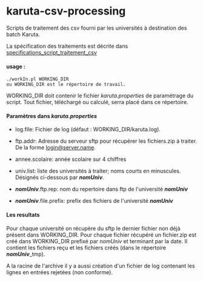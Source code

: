 # karuta-csv-processing
Scripts de traitement des csv fourni par les universités à destination des batch Karuta.

La spécification des traitements est décrite dans [specifications_script_traitement_csv](specifications_script_traitement_csv.md)

#### usage :

	./workIn.pl WORKING_DIR
	ou WORKING_DIR est le répertoire de travail.

WORKING_DIR doit contenir le fichier *karuta.properties* de paramétrage du script.
Tout fichier, téléchargé ou calculé, serra placé dans ce répertoire.

#### Paramètres dans *karuta.properties*

- log.file: Fichier de log (défaut : WORKING_DIR/karuta.log).

- ftp.addr: Adresse du serveur sftp pour récupérer les fichiers.zip à traiter.
De la forme login@server.name.

- annee.scolaire: année scolaire sur 4 chiffres

- univ.list: liste des universités à traiter; noms courts en minuscules. Désignés ci-dessous par *__nomUniv__*.

- *__nomUniv__*.ftp.rep: nom du repertoire dans ftp de l'université *__nomUniv__*

- *__nomUniv__*.file.prefix: prefix des fichiers de l'université *__nomUniv__*

#### Les resultats
Pour chaque université on récupère du sftp le dernier fichier non déjà présent dans WORKING_DIR.
Pour chaque fichier récupéré un fichier.zip est créé dans  WORKING_DIR  prefixé par *_nomUniv_* et terminant par la date.
Il contient les fichiers reçu et les fichiers créés (dans le répertoire *__nomUniv__*_tmp).

A la racine de l'archive il y a aussi création d'un fichier de log contenant les lignes en entrées rejetées (non conforme).
